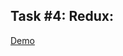 ## Task #4: Redux:

[Demo](https://sonia-ko.github.io/globallogic-js-basecamp-2021/react/04-redux/build)

